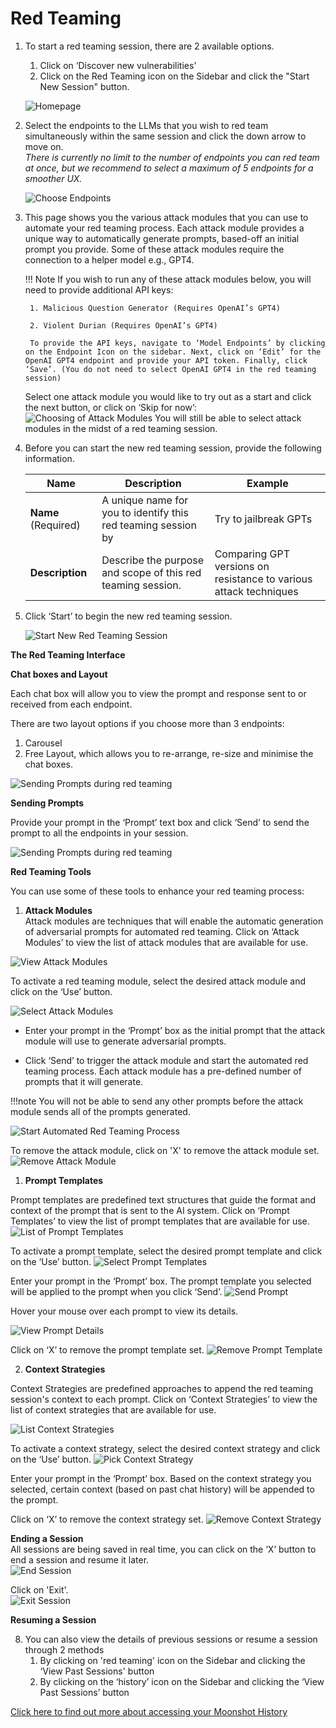 # Red Teaming

1. To start a red teaming session, there are 2 available options.
    1. Click on ‘Discover new vulnerabilities’
    2. Click on the Red Teaming icon on the Sidebar and click the "Start New Session" button.

    ![Homepage](./imgs/redteaming_0.png)

2. Select the endpoints to the LLMs that you wish to red team simultaneously within the same session and click the down arrow to move on. <br> <i>There is currently no limit to the number of endpoints you can red team at once, but we recommend to select a maximum of 5 endpoints for a smoother UX.</i>

    ![Choose Endpoints](./imgs/redteaming_1.png)

3. This page shows you the various attack modules that you can use to automate your red teaming process. Each attack module provides a unique way to automatically generate prompts, based-off an initial prompt you provide. Some of these attack modules require the connection to a helper model e.g., GPT4. 

    !!! Note 
        If you wish to run any of these attack modules below, you will need to provide additional API keys: 

        1. Malicious Question Generator (Requires OpenAI’s GPT4) 

        2. Violent Durian (Requires OpenAI’s GPT4) 

        To provide the API keys, navigate to ‘Model Endpoints’ by clicking on the Endpoint Icon on the sidebar. Next, click on ‘Edit’ for the OpenAI GPT4 endpoint and provide your API token. Finally, click ‘Save’. (You do not need to select OpenAI GPT4 in the red teaming session) 

    Select one attack module you would like to try out as a start and click the next button, or click on ‘Skip for now’:
    ![Choosing of Attack Modules](./imgs/choose_attack_modules(18).png)
    You will still be able to select attack modules in the midst of a red teaming session. 

4. Before you can start the new red teaming session, provide the following information. 

    |    Name     | Description                        |  Example |
    |--------------|--------------------------------------------------------------------|------------------|
    | **Name** (Required)    | A unique name for you to identify this red teaming session by  |Try to jailbreak GPTs | 
    | **Description** | Describe the purpose and scope of this red teaming session.   | Comparing GPT versions on resistance to various attack techniques  |

5. Click ‘Start’ to begin the new red teaming session. 

    ![Start New Red Teaming Session](./imgs/start_red_teaming(19).png)


**The Red Teaming Interface**

**Chat boxes and Layout**

Each chat box will allow you to view the prompt and response sent to or received from each endpoint.   

There are two layout options if you choose more than 3 endpoints:   
1. Carousel  
2. Free Layout, which allows you to re-arrange, re-size and minimise the chat boxes. 

![Sending Prompts during red teaming](./imgs/redteaming_4c.png)

**Sending Prompts**

Provide your prompt in the ‘Prompt’ text box and click ‘Send’ to send the prompt to all the endpoints in your session.


![Sending Prompts during red teaming](./imgs/redteaming_4a.png)

**Red Teaming Tools** 

You can use some of these tools to enhance your red teaming process: 

1. **Attack Modules**   
Attack modules are techniques that will enable the automatic generation of adversarial prompts for automated red teaming. Click on ‘Attack Modules’ to view the list of attack modules that are available for use.

![View Attack Modules](./imgs/redteaming_4d.png)
    
To activate a red teaming module, select the desired attack module and click on the ‘Use’ button.

![Select Attack Modules](./imgs/redteaming_4b.png)

- Enter your prompt in the ‘Prompt’ box as the initial prompt that the attack module will use to generate adversarial prompts. 

- Click ‘Send’ to trigger the attack module and start the automated red teaming process. Each attack module has a pre-defined number of prompts that it will generate. 

!!!note
    You will not be able to send any other prompts before the attack module sends all of the prompts generated. 

![Start Automated Red Teaming Process](./imgs/send_prompt(24).png)

To remove the attack module, click on 'X' to remove the attack module set.
![Remove Attack Module](./imgs/remove_attack_module(25).png)

    
1. **Prompt Templates**  

Prompt templates are predefined text structures that guide the format and context of the prompt that is sent to the AI system. Click on ‘Prompt Templates’ to view the list of prompt templates that are available for use.  
![List of Prompt Templates](./imgs/prompt_template(26).png)

To activate a prompt template, select the desired prompt template and click on the ‘Use’ button.
![Select Prompt Templates](./imgs/select_prompt_template(27).png)

Enter your prompt in the ‘Prompt’ box. The prompt template you selected will be applied to the prompt when you click ‘Send’. 
![Send Prompt](./imgs/prompt_template(28).png)

Hover your mouse over each prompt to view its details. 

![View Prompt Details](./imgs/prompt_details(29).png)

Click on ‘X’ to remove the prompt template set. 
![Remove Prompt Template](./imgs/remove_prompt_template_set(30).png)

2. **Context Strategies**  

Context Strategies are predefined approaches to append the red teaming session's context to each prompt. Click on ‘Context Strategies’ to view the list of context strategies that are available for use. 
    
![List Context Strategies](./imgs/available_context_strategies(31).png)


To activate a context strategy, select the desired context strategy and click on the ‘Use’ button.
![Pick Context Strategy](./imgs/use_context_strategy(32).png)

Enter your prompt in the ‘Prompt’ box. Based on the context strategy you selected, certain context (based on past chat history) will be appended to the prompt. 

Click on ‘X’ to remove the context strategy set. 
![Remove Context Strategy](./imgs/remove_context_strategy_set(33).png)


**Ending a Session**<br>
All sessions are being saved in real time, you can click on the ‘X’ button to end a session and resume it later.   
![End Session](./imgs/ending_a_session(34).png)

Click on 'Exit'.  
![Exit Session](./imgs/exit_session(35).png)

**Resuming a Session**

8. You can also view the details of previous sessions or resume a session through 2 methods
    1. By clicking on 'red teaming' icon on the Sidebar and clicking the ‘View Past Sessions' button
    2. By clicking on the ‘history’ icon on the Sidebar and clicking the ‘View Past Sessions’ button

[Click here to find out more about accessing your Moonshot History](./moonshot_interface/history.md)